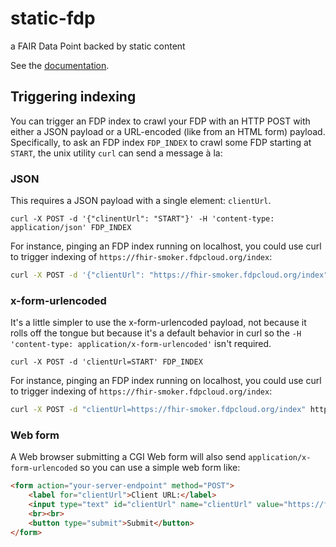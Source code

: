 # static-fdp
a FAIR Data Point backed by static content

See the [documentation](docs/fdp-layout.html).

## Triggering indexing

You can trigger an FDP index to crawl your FDP with an HTTP POST with either a JSON payload or a URL-encoded (like from an HTML form) payload.
Specifically, to ask an FDP index `FDP_INDEX` to crawl some FDP starting at `START`, the unix utility `curl` can send a message à la:

### JSON

This requires a JSON payload with a single element: `clientUrl`.

`curl -X POST -d '{"clinentUrl": "START"}' -H 'content-type: application/json' FDP_INDEX`

For instance, pinging an FDP index running on localhost, you could use curl to trigger indexing of `https://fhir-smoker.fdpcloud.org/index`:

``` sh
curl -X POST -d '{"clientUrl": "https://fhir-smoker.fdpcloud.org/index"}' -H 'content-type: application/json' http://localhost:8080/
```

### x-form-urlencoded

It's a little simpler to use the x-form-urlencoded payload, not because it rolls off the tongue but because it's a default behavior in curl so the `-H 'content-type: application/x-form-urlencoded'` isn't required.

`curl -X POST -d 'clientUrl=START' FDP_INDEX`

For instance, pinging an FDP index running on localhost, you could use curl to trigger indexing of `https://fhir-smoker.fdpcloud.org/index`:

``` sh
curl -X POST -d "clientUrl=https://fhir-smoker.fdpcloud.org/index" http://localhost:8080/
```

### Web form

A Web browser submitting a CGI Web form will also send `application/x-form-urlencoded` so you can use a simple web form like:

``` HTML
<form action="your-server-endpoint" method="POST">
    <label for="clientUrl">Client URL:</label>
    <input type="text" id="clientUrl" name="clientUrl" value="https://fhir-smoker.fdpcloud.org/index" readonly>
    <br><br>
    <button type="submit">Submit</button>
</form>
```

